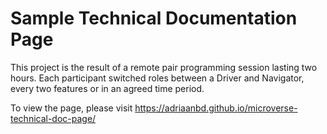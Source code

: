 # Sample Technical Documentation Page

This project is the result of a remote pair programming session lasting two hours. Each participant switched roles between a Driver and Navigator, every two features or in an agreed time period.

To view the page, please visit https://adriaanbd.github.io/microverse-technical-doc-page/
